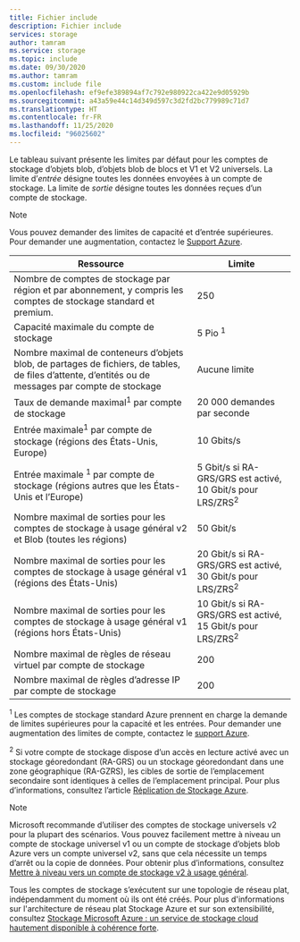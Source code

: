 ```yaml
---
title: Fichier include
description: Fichier include
services: storage
author: tamram
ms.service: storage
ms.topic: include
ms.date: 09/30/2020
ms.author: tamram
ms.custom: include file
ms.openlocfilehash: ef9efe389894af7c792e980922ca422e9d05929b
ms.sourcegitcommit: a43a59e44c14d349d597c3d2fd2bc779989c71d7
ms.translationtype: HT
ms.contentlocale: fr-FR
ms.lasthandoff: 11/25/2020
ms.locfileid: "96025602"
---
```

Le tableau suivant présente les limites par défaut pour les comptes de stockage d’objets blob, d’objets blob de blocs et V1 et V2 universels. La limite d’*entrée* désigne toutes les données envoyées à un compte de stockage. La limite de *sortie* désigne toutes les données reçues d’un compte de stockage.

> [!NOTE]
> Vous pouvez demander des limites de capacité et d’entrée supérieures. Pour demander une augmentation, contactez le [Support Azure](https://azure.microsoft.com/support/faq/).

| Ressource | Limite |
| --- | --- |
| Nombre de comptes de stockage par région et par abonnement, y compris les comptes de stockage standard et premium.| 250 |
| Capacité maximale du compte de stockage | 5 Pio <sup>1</sup>|
| Nombre maximal de conteneurs d’objets blob, de partages de fichiers, de tables, de files d’attente, d’entités ou de messages par compte de stockage | Aucune limite |
| Taux de demande maximal<sup>1</sup> par compte de stockage | 20 000 demandes par seconde |
| Entrée maximale<sup>1</sup> par compte de stockage (régions des États-Unis, Europe) | 10 Gbits/s |
| Entrée maximale <sup>1</sup> par compte de stockage (régions autres que les États-Unis et l’Europe) | 5 Gbit/s si RA-GRS/GRS est activé, 10 Gbit/s pour LRS/ZRS<sup>2</sup> |
| Nombre maximal de sorties pour les comptes de stockage à usage général v2 et Blob (toutes les régions) | 50 Gbit/s |
| Nombre maximal de sorties pour les comptes de stockage à usage général v1 (régions des États-Unis) | 20 Gbit/s si RA-GRS/GRS est activé, 30 Gbit/s pour LRS/ZRS<sup>2</sup> |
| Nombre maximal de sorties pour les comptes de stockage à usage général v1 (régions hors États-Unis) | 10 Gbit/s si RA-GRS/GRS est activé, 15 Gbit/s pour LRS/ZRS<sup>2</sup> |
| Nombre maximal de règles de réseau virtuel par compte de stockage | 200 |
| Nombre maximal de règles d’adresse IP par compte de stockage | 200 |

<sup>1</sup> Les comptes de stockage standard Azure prennent en charge la demande de limites supérieures pour la capacité et les entrées. Pour demander une augmentation des limites de compte, contactez le [support Azure](https://azure.microsoft.com/support/faq/).

<sup>2</sup> Si votre compte de stockage dispose d’un accès en lecture activé avec un stockage géoredondant (RA-GRS) ou un stockage géoredondant dans une zone géographique (RA-GZRS), les cibles de sortie de l’emplacement secondaire sont identiques à celles de l’emplacement principal. Pour plus d’informations, consultez l’article [Réplication de Stockage Azure](../articles/storage/common/storage-redundancy.md).

> [!NOTE]
> Microsoft recommande d’utiliser des comptes de stockage universels v2 pour la plupart des scénarios. Vous pouvez facilement mettre à niveau un compte de stockage universel v1 ou un compte de stockage d’objets blob Azure vers un compte universel v2, sans que cela nécessite un temps d’arrêt ou la copie de données. Pour obtenir plus d’informations, consultez [Mettre à niveau vers un compte de stockage v2 à usage général](../articles/storage/common/storage-account-upgrade.md).

Tous les comptes de stockage s’exécutent sur une topologie de réseau plat, indépendamment du moment où ils ont été créés. Pour plus d'informations sur l'architecture de réseau plat Stockage Azure et sur son extensibilité, consultez [Stockage Microsoft Azure : un service de stockage cloud hautement disponible à cohérence forte](/archive/blogs/hanuk/windows-azures-flat-network-storage-to-enable-higher-scalability-targets).